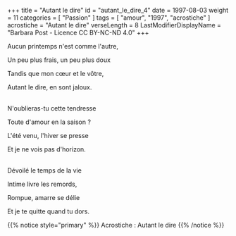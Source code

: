 +++
title = "Autant le dire"
id = "autant_le_dire_4"
date = 1997-08-03
weight = 11
categories = [ "Passion" ]
tags = [ "amour", "1997", "acrostiche" ]
acrostiche = "Autant le dire"
verseLength = 8
LastModifierDisplayName = "Barbara Post - Licence CC BY-NC-ND 4.0"
+++

Aucun printemps n'est comme l'autre,

Un peu plus frais, un peu plus doux

Tandis que mon cœur et le vôtre,

Autant le dire, en sont jaloux.

 \
N'oublieras-tu cette tendresse

Toute d'amour en la saison ?

L'été venu, l'hiver se presse

Et je ne vois pas d'horizon.

 \
Dévoilé le temps de la vie

Intime livre les remords,

Rompue, amarre se délie

Et je te quitte quand tu dors.

{{% notice style="primary" %}}
Acrostiche : Autant le dire
{{% /notice %}}
